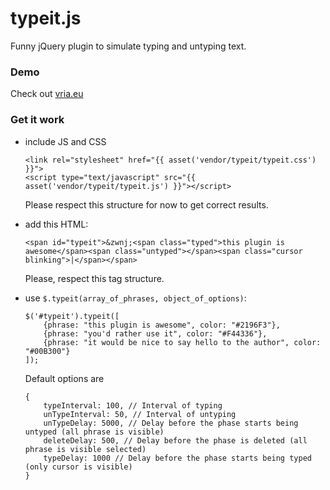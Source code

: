 # typeit.js

Funny jQuery plugin to simulate typing and untyping text.

### Demo
Check out [vria.eu](http://vria.eu/)

### Get it work

-   include JS and CSS

        <link rel="stylesheet" href="{{ asset('vendor/typeit/typeit.css') }}">
        <script type="text/javascript" src="{{ asset('vendor/typeit/typeit.js') }}"></script>


    Please respect this structure for now to get correct results.
    
-   add this HTML:

        <span id="typeit">&zwnj;<span class="typed">this plugin is awesome</span><span class="untyped"></span><span class="cursor blinking">|</span></span>

    Please, respect this tag structure.

-   use `$.typeit(array_of_phrases, object_of_options)`:

        $('#typeit').typeit([
            {phrase: "this plugin is awesome", color: "#2196F3"},
            {phrase: "you'd rather use it", color: "#F44336"},
            {phrase: "it would be nice to say hello to the author", color: "#00B300"}
        ]);

    Default options are

        {
            typeInterval: 100, // Interval of typing
            unTypeInterval: 50, // Interval of untyping
            unTypeDelay: 5000, // Delay before the phase starts being untyped (all phrase is visible)
            deleteDelay: 500, // Delay before the phase is deleted (all phrase is visible selected)
            typeDelay: 1000 // Delay before the phase starts being typed (only cursor is visible)
        }
